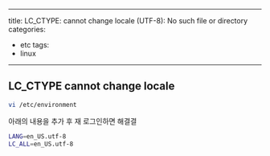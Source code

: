 
---
title: LC_CTYPE: cannot change locale (UTF-8): No such file or directory
categories:
  - etc 
tags:
  - linux
---

## LC_CTYPE cannot change locale
```bash
vi /etc/environment
```
아래의 내용을 추가 후 재 로그인하면 해결결

```bash
LANG=en_US.utf-8
LC_ALL=en_US.utf-8
```